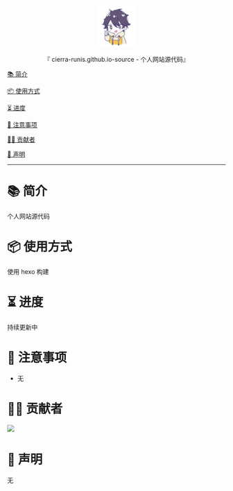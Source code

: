 <div align="center">
  <img id="cierra-runis.github.io-source" width="96" alt="cierra-runis.github.io-source" src="repository_icon/icon.svg">
  <p>『 cierra-runis.github.io-source - 个人网站源代码』</p>
</div>

[📚 简介](#-简介)

[📦 使用方式](#-使用方式)

[⏳ 进度](#-进度)

[📌 注意事项](#-注意事项)

[🧑‍💻 贡献者](#-贡献者)

[🔦 声明](#-声明)

---

# 📚 简介

个人网站源代码

# 📦 使用方式

使用 hexo 构建

# ⏳ 进度

持续更新中

# 📌 注意事项

- 无

# 🧑‍💻 贡献者

<a href="https://github.com/Cierra-Runis/cierra-runis.github.io/graphs/contributors">
  <img src="https://contrib.rocks/image?repo=Cierra-Runis/cierra-runis.github.io" />
</a>

# 🔦 声明

无
